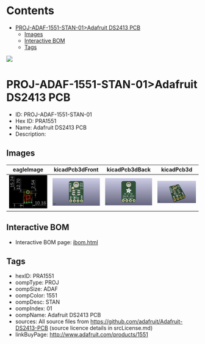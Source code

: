 



Contents
========

* [PROJ-ADAF-1551-STAN-01>Adafruit DS2413 PCB](#proj-adaf-1551-stan-01adafruit-ds2413-pcb)
	* [Images](#images)
	* [Interactive BOM](#interactive-bom)
	* [Tags](#tags)
  
![][im]
# PROJ-ADAF-1551-STAN-01>Adafruit DS2413 PCB

- ID: PROJ-ADAF-1551-STAN-01
- Hex ID: PRA1551
- Name: Adafruit DS2413 PCB
- Description: 

## Images
  
  

|eagleImage|kicadPcb3dFront|kicadPcb3dBack|kicadPcb3d|
| :---: | :---: | :---: | :---: |
|[![eagleImage](eagleImage_140.png)](eagleImage_600.png)|[![kicadPcb3dFront](kicadPcb3dFront_140.png)](kicadPcb3dFront_600.png)|[![kicadPcb3dBack](kicadPcb3dBack_140.png)](kicadPcb3dBack_600.png)|[![kicadPcb3d](kicadPcb3d_140.png)](kicadPcb3d_600.png)|

## Interactive BOM

- Interactive BOM page: [ibom.html](kicad/bom/ibom.html)

## Tags

- hexID: PRA1551
- oompType: PROJ
- oompSize: ADAF
- oompColor: 1551
- oompDesc: STAN
- oompIndex: 01
- oompName: Adafruit DS2413 PCB
- sources: All source files from https://github.com/adafruit/Adafruit-DS2413-PCB (source licence details in srcLicense.md)
- linkBuyPage: http://www.adafruit.com/products/1551



[im]: kicadPcb3d_450.png
